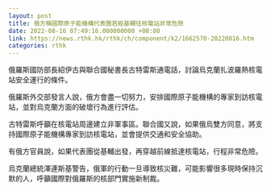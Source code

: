 ```yaml
---
layout: post
title: 俄方稱國際原子能機構代表團若經基輔往核電站非常危險
date: 2022-08-16 07:49:16.000000000 +08:00
link: https://news.rthk.hk/rthk/ch/component/k2/1662570-20220816.htm
categories: rthk
---
```


俄羅斯國防部長紹伊古與聯合國秘書長古特雷斯通電話，討論烏克蘭扎波羅熱核電站安全運行的條件。

俄羅斯外交部發言人說，俄方會盡一切努力，安排國際原子能機構的專家到訪核電站，並對烏克蘭方面的破壞行為進行評估。

古特雷斯呼籲在核電站周邊建立非軍事區。聯合國又說，如果俄烏雙方同意，將支持國際原子能機構專家到訪核電站，並會提供交通和安全協助。

有俄方官員說，如果代表團從基輔出發，再穿越前線抵達核電站，行程非常危險。

烏克蘭總統澤連斯基警告，俄軍的行動一旦導致核災難，可能影響很多現時保持沉默的人，呼籲國際對俄羅斯的核部門實施新制裁。
